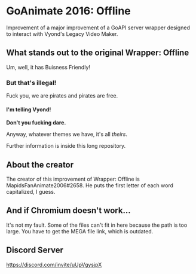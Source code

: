 # GoAnimate 2016: Offline
Improvement of a major improvement of a GoAPI server wrapper designed to interact with Vyond's Legacy Video Maker.

## What stands out to the original Wrapper: Offline
Um, well, it has Buisness Friendly!

### But that's illegal!
Fuck you, we are pirates and pirates are free.

#### I'm telling Vyond!
**Don't you fucking dare.**

Anyway, whatever themes we have, it's all *theirs*.

Further information is inside this long repository.

## About the creator
The creator of this improvement of Wrapper: Offline is MapidsFanAnimate2006#2658. He puts the first letter of each word capitalized, I guess.

## And if Chromium doesn't work...
It's not my fault. Some of the files can't fit in here because the path is too large. You have to get the MEGA file link, which is outdated.

## Discord Server
https://discord.com/invite/uUpVgysjpX
